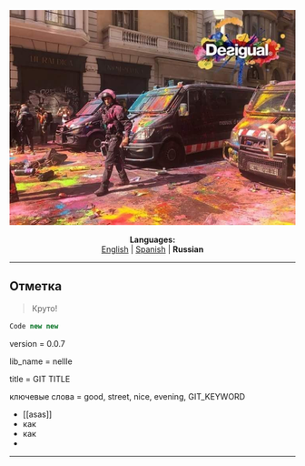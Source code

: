 <p align="center"><img src="https://github.com/markolofsen/nellle/blob/master/.banners/banner_ru.jpg?raw=1" /></p>
<p align="center"><b>Languages:</b><br /><a href="https://github.com/markolofsen/nellle/blob/master/README.md">English</a> | <a href="https://github.com/markolofsen/nellle/blob/master/README_es.md">Spanish</a> | <b>Russian</b></p>

---

## Отметка

> Круто!

```javascript
Code new new
```

version = 0.0.7

lib_name = nellle

title = GIT TITLE

ключевые слова = good, street, nice, evening, GIT_KEYWORD

* [[asas]]
* как
* как
*

---

